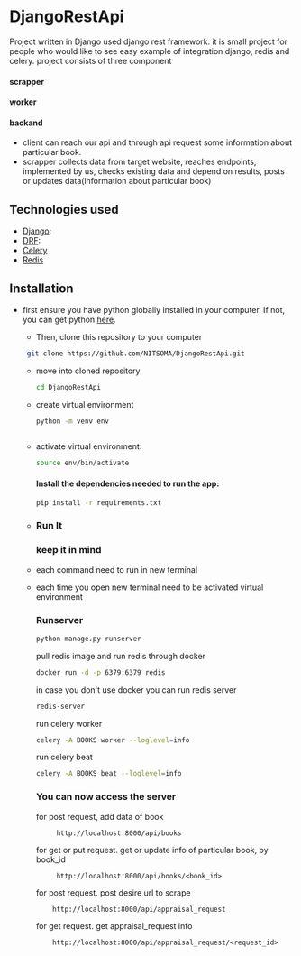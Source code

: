 # DjangoRestApi
Project written in Django used django rest framework. 
it is small project for people who would like to see easy
example of integration django, redis and celery.
project consists of three component

#### scrapper
#### worker 
#### backand 


* client can reach our api and through api request some information about particular book.
* scrapper collects data from target website, reaches endpoints, implemented
  by us, checks existing data and depend on results, posts or updates data(information about particular book)
  


## Technologies used
* [Django](https://www.djangoproject.com/): 
* [DRF](https://www.django-rest-framework.org/): 
* [Celery](https://docs.celeryq.dev/en/stable/)
* [Redis](https://redis.com/solutions/use-cases/messaging/)



## Installation
* first ensure you have python globally installed in your computer. If not, you can get python [here](https://www.python.org").

  * Then, clone this repository to your computer
   ```bash
    git clone https://github.com/NITSOMA/DjangoRestApi.git
    ```

  * move into cloned repository
      ```bash
      cd DjangoRestApi
      ```
  * create virtual environment
    ```bash
    python -m venv env
        
    ```
  * activate virtual environment:
      ```bash
      source env/bin/activate
      ```
      #### Install the dependencies needed to run the app:
      ```bash
      pip install -r requirements.txt
      ```

  * ### Run It
      ### keep it in mind
  * each command need to run in new terminal
  * each time you open new terminal need to be activated virtual environment
      ### Runserver
      ```bash
      python manage.py runserver
      ```
    pull redis image and run redis through docker
    ```bash
    docker run -d -p 6379:6379 redis
    ```
    in case you don't use docker you can run redis server 
    ```bash
    redis-server
    ```
    run celery worker
    ```bash
    celery -A BOOKS worker --loglevel=info
      ```
    run celery beat 
    ```bash
    celery -A BOOKS beat --loglevel=info
    ```

     ### You can now access the server
     for post request, add data of book 
    ```
         http://localhost:8000/api/books
     ```
     for get or put request. get or update info of particular book, by book_id
    ```
         http://localhost:8000/api/books/<book_id>
     ```
     for post request. post desire url to scrape 
                    
     ```
         http://localhost:8000/api/appraisal_request
     ```
    for get request. get appraisal_request info 
     ```
         http://localhost:8000/api/appraisal_request/<request_id>
     ```
        
                
            
               

                
            
            
